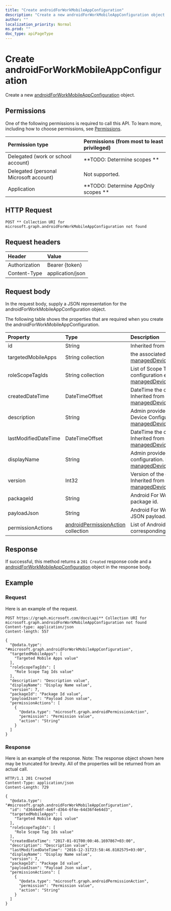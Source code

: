 ```yaml
---
title: "Create androidForWorkMobileAppConfiguration"
description: "Create a new androidForWorkMobileAppConfiguration object."
author: ""
localization_priority: Normal
ms.prod: ""
doc_type: apiPageType
---
```


# Create androidForWorkMobileAppConfiguration

Create a new [androidForWorkMobileAppConfiguration](../resources/androidforworkmobileappconfiguration.md) object.

## Permissions
One of the following permissions is required to call this API. To learn more, including how to choose permissions, see [Permissions](/concepts/permissions-reference.md).

|Permission type|Permissions (from most to least privileged)|
|:---|:---|
|Delegated (work or school account)|**TODO: Determine scopes **|
|Delegated (personal Microsoft account)|Not supported.|
|Application|**TODO: Determine AppOnly scopes **|

## HTTP Request
<!-- {
  "blockType": "ignored"
}
-->
``` http
POST ** Collection URI for microsoft.graph.androidForWorkMobileAppConfiguration not found
```

## Request headers
|Header|Value|
|:---|:---|
|Authorization|Bearer {token}|
|Content-Type|application/json|

## Request body
In the request body, supply a JSON representation for the androidForWorkMobileAppConfiguration object.

The following table shows the properties that are required when you create the androidForWorkMobileAppConfiguration.

|Property|Type|Description|
|:---|:---|:---|
|id|String| Inherited from [entity](../resources/entity.md)|
|targetedMobileApps|String collection|the associated app. Inherited from [managedDeviceMobileAppConfiguration](../resources/intune-apps-managedDeviceMobileAppConfiguration.md)|
|roleScopeTagIds|String collection|List of Scope Tags for this App configuration entity. Inherited from [managedDeviceMobileAppConfiguration](../resources/intune-apps-managedDeviceMobileAppConfiguration.md)|
|createdDateTime|DateTimeOffset|DateTime the object was created. Inherited from [managedDeviceMobileAppConfiguration](../resources/intune-apps-managedDeviceMobileAppConfiguration.md)|
|description|String|Admin provided description of the Device Configuration. Inherited from [managedDeviceMobileAppConfiguration](../resources/intune-apps-managedDeviceMobileAppConfiguration.md)|
|lastModifiedDateTime|DateTimeOffset|DateTime the object was last modified. Inherited from [managedDeviceMobileAppConfiguration](../resources/intune-apps-managedDeviceMobileAppConfiguration.md)|
|displayName|String|Admin provided name of the device configuration. Inherited from [managedDeviceMobileAppConfiguration](../resources/intune-apps-managedDeviceMobileAppConfiguration.md)|
|version|Int32|Version of the device configuration. Inherited from [managedDeviceMobileAppConfiguration](../resources/intune-apps-managedDeviceMobileAppConfiguration.md)|
|packageId|String|Android For Work app configuration package id.|
|payloadJson|String|Android For Work app configuration JSON payload.|
|permissionActions|[androidPermissionAction](../resources/intune-apps-androidPermissionAction.md) collection|List of Android app permissions and corresponding permission actions.|



## Response
If successful, this method returns a `201 Created` response code and a [androidForWorkMobileAppConfiguration](../resources/androidforworkmobileappconfiguration.md) object in the response body.

## Example

### Request
Here is an example of the request.
<!-- {
  "blockType": "request",
  "name": "create_androidforworkmobileappconfiguration_from_"
}
-->
``` http
POST https://graph.microsoft.com/docs\api** Collection URI for microsoft.graph.androidForWorkMobileAppConfiguration not found
Content-type: application/json
Content-length: 557

{
  "@odata.type": "#microsoft.graph.androidForWorkMobileAppConfiguration",
  "targetedMobileApps": [
    "Targeted Mobile Apps value"
  ],
  "roleScopeTagIds": [
    "Role Scope Tag Ids value"
  ],
  "description": "Description value",
  "displayName": "Display Name value",
  "version": 7,
  "packageId": "Package Id value",
  "payloadJson": "Payload Json value",
  "permissionActions": [
    {
      "@odata.type": "microsoft.graph.androidPermissionAction",
      "permission": "Permission value",
      "action": "String"
    }
  ]
}
```

### Response
Here is an example of the response. Note: The response object shown here may be truncated for brevity. All of the properties will be returned from an actual call.
<!-- {
  "blockType": "response",
  "truncated": true,
  "@odata.type": "microsoft.graph.androidforworkmobileappconfiguration"
}
-->
``` http
HTTP/1.1 201 Created
Content-Type: application/json
Content-Length: 729

{
  "@odata.type": "#microsoft.graph.androidForWorkMobileAppConfiguration",
  "id": "d3644e6f-4e6f-d364-6f4e-64d36f4e64d3",
  "targetedMobileApps": [
    "Targeted Mobile Apps value"
  ],
  "roleScopeTagIds": [
    "Role Scope Tag Ids value"
  ],
  "createdDateTime": "2017-01-01T00:00:46.1697867+03:00",
  "description": "Description value",
  "lastModifiedDateTime": "2016-12-31T23:58:46.8102575+03:00",
  "displayName": "Display Name value",
  "version": 7,
  "packageId": "Package Id value",
  "payloadJson": "Payload Json value",
  "permissionActions": [
    {
      "@odata.type": "microsoft.graph.androidPermissionAction",
      "permission": "Permission value",
      "action": "String"
    }
  ]
}
```

